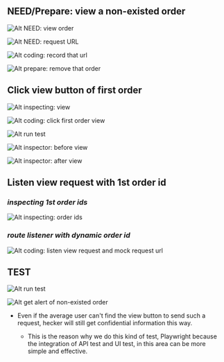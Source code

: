 ## **NEED/Prepare: view a non-existed order**

![Alt NEED: view order](pic/01.jpg)

![Alt NEED: request URL](pic/02.jpg)

![Alt coding: record that url](pic/03.jpg)

![Alt prepare: remove that order](pic/04.jpg)

## **Click view button of first order**

![Alt inspecting: view](pic/05.jpg)

![Alt coding: click first order  view](pic/06.jpg)

![Alt run test](pic/07.jpg)

![Alt inspector: before view](pic/08.jpg)

![Alt inspector: after view](pic/09.jpg)

## **Listen view request with 1st order id**

### _inspecting 1st order ids_

![Alt inspecting: order ids](pic/10.jpg)

### _route listener with dynamic order id_

![Alt coding: listen view request and mock request url](pic/11.jpg)

## **TEST**

![Alt run test](pic/12.jpg)

![Alt get alert of non-existed order](pic/13.jpg)

- Even if the average user can't find the view button to send such a request, hecker will still get confidential information this way.

  - This is the reason why we do this kind of test, Playwright because the integration of API test and UI test, in this area can be more simple and effective.
